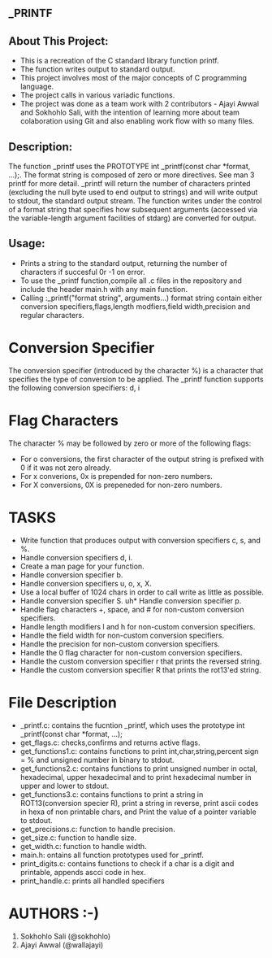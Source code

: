 
_PRINTF
-----------------------------------------------

About This Project:
-----------------------------------------------------------

* This is a recreation of the C standard library function printf.
* The function writes output to standard output.
* This project involves most of the major concepts of C programming language.
* The project calls in various variadic functions.
* The project was done as a team work with 2 contributors - Ajayi Awwal and Sokhohlo Sali, with the intention of learning more about team colaboration using Git and also enabling work flow with so many files.

Description:
--------------------------------------------

The function _printf uses the PROTOTYPE int _printf(const char *format, ...);. The format string is composed of zero or more directives. See man 3 printf for more detail. _printf will return the number of characters printed (excluding the null byte used to end output to strings) and will write output to stdout, the standard output stream. The function writes under the control of a format string that specifies how subsequent arguments (accessed via the variable-length argument facilities of stdarg) are converted for output.


Usage:
------------------------------------------
* Prints a string to the standard output, returning the number of characters if succesful 0r -1 on error.
* To use the _printf function,compile all .c files in the repository and include the header main.h with any main function.
* Calling :_printf("format string", arguments...) format string contain either conversion specifiers,flags,length modfiers,field width,precision and regular characters.

Conversion Specifier
========================================
The conversion specifier (introduced by the character %) is a character that specifies the type of conversion to be applied. The _printf function supports the following conversion specifiers: d, i

Flag Characters
=================================
The character % may be followed by zero or more of the following flags:

* For o conversions, the first character of the output string is prefixed with 0 if it was not zero already.
* For x converions, 0x is prepended for non-zero numbers.
* For X conversions, 0X is prepeneded for non-zero numbers.


TASKS
======================================

* Write function that produces output with conversion specifiers c, s, and %.
* Handle conversion specifiers d, i.
* Create a man page for your function.
* Handle conversion specifier b.
* Handle conversion specifiers u, o, x, X.
* Use a local buffer of 1024 chars in order to call write as little as possible.
* Handle conversion specifier S.
uh* Handle conversion specifier p.
* Handle flag characters +, space, and # for non-custom conversion specifiers.
* Handle length modifiers l and h for non-custom conversion specifiers.
* Handle the field width for non-custom conversion specifiers.
* Handle the precision for non-custom conversion specifiers.
* Handle the 0 flag character for non-custom conversion specifiers.
* Handle the custom conversion specifier r that prints the reversed string.
* Handle the custom conversion specifier R that prints the rot13'ed string.


File Description
=========================================

* _printf.c: contains the fucntion _printf, which uses the prototype int _printf(const char *format, ...);
* get_flags.c: checks,confirms and returns active flags.
* get_functions1.c: contains functions to print int,char,string,percent sign = % and unsigned number in binary to stdout.
* get_functions2.c: contains functions to print unsigned number in octal, hexadecimal, upper hexadecimal and to print hexadecimal number in upper and lower to stdout.
* get_functions3.c: contains functions to print a string in ROT13(conversion specier R), print a string in reverse, print ascii codes in hexa of non printable chars, and Print the value of a pointer variable to stdout.
* get_precisions.c: function to handle precision.
* get_size.c: function to handle size.
* get_width.c: function to handle width.
* main.h: ontains all function prototypes used for _printf.
* print_digits.c: contains functions to check if a char is a digit and printable, appends ascci code in hex.
* print_handle.c: prints all handled specifiers

AUTHORS :-)
=======================================
1. Sokhohlo Sali (@sokhohlo)
2. Ajayi Awwal (@wallajayi)

